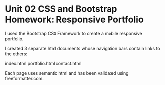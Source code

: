 # Unit 02 CSS and Bootstrap Homework: Responsive Portfolio

I used the Bootstrap CSS Framework to create a mobile responsive portfolio. 

I created 3 separate html documents whose navigation bars contain links to the others:
  
   index.html
   portfolio.html
   contact.html

Each page uses semantic html and has been validated using freeformatter.com.

